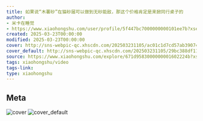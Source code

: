 ```yaml
---
title: 如果说“木薯砂”在猫砂届可以做到无砂能敌，那这个价格肯定是来掀同行桌子的
author:
- 米卡在睡觉
- https://www.xiaohongshu.com/user/profile/5f447bc7000000000101ee7b?xsec_token=undefined
created: 2025-03-23T00:00:00
modified: 2025-03-23T00:00:00
cover: http://sns-webpic-qc.xhscdn.com/202503231105/ac01c1d7cd57ab3907474d250a6a33da/1040g008319ein44sm2005nq4ff3gbrjrsb3vdh8!nc_n_webp_prv_1
cover_default: http://sns-webpic-qc.xhscdn.com/202503231105/29bc388df117e966ccf10b5a8eaa655f/1040g008319ein44sm2005nq4ff3gbrjrsb3vdh8!nc_n_webp_mw_1
source: https://www.xiaohongshu.com/explore/671d9583000000001602224b?xsec_token=ABsioPC3UUknziuIK7tOCAPGTC_vNAUHPKbDinBdi3a8E=
tags: xiaohongshu/video
tags-link:
type: xiaohongshu
---
```


## Meta

![cover](http://sns-webpic-qc.xhscdn.com/202503231105/ac01c1d7cd57ab3907474d250a6a33da/1040g008319ein44sm2005nq4ff3gbrjrsb3vdh8!nc_n_webp_prv_1)
![cover_default](http://sns-webpic-qc.xhscdn.com/202503231105/29bc388df117e966ccf10b5a8eaa655f/1040g008319ein44sm2005nq4ff3gbrjrsb3vdh8!nc_n_webp_mw_1)
